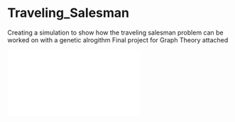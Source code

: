 # Traveling_Salesman
Creating a simulation to show how the traveling salesman problem can be worked on with a genetic alrogithm
Final project for Graph Theory attached

![Graph_Theory_Project](Graph_Theory_Project.pdf)
